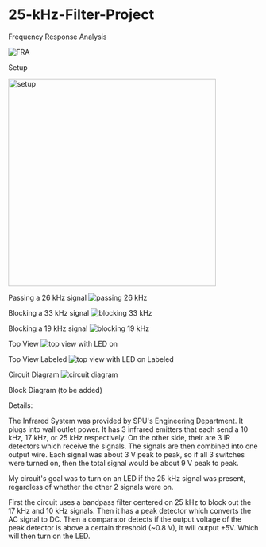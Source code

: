 # 25-kHz-Filter-Project


Frequency Response Analysis

![FRA](https://github.com/user-attachments/assets/df71b86d-91ec-4273-8d8d-4d9226b9c63f)

Setup

<img width="418" alt="setup" src="https://github.com/user-attachments/assets/19e32272-8819-410a-b2c0-19ac09b52fd2" />

Passing a 26 kHz signal
![passing 26 kHz](https://github.com/user-attachments/assets/cf2ac536-5ddf-4122-810b-8196d4f0da8e)

Blocking a 33 kHz signal
![blocking 33 kHz](https://github.com/user-attachments/assets/d8215180-25e9-4721-accc-3f5a045b7bf0)


Blocking a 19 kHz signal
![blocking 19 kHz](https://github.com/user-attachments/assets/5f49e06f-a45e-4bc6-99c8-8be648b468c3)

Top View
![top view with LED on](https://github.com/user-attachments/assets/39bcac05-425d-424f-8038-6a3b36af3959)

Top View Labeled
![top view with LED on Labeled](https://github.com/user-attachments/assets/356cb7ed-0e37-4d70-a8c7-954709c27c79)


Circuit Diagram
![circuit diagram](https://github.com/user-attachments/assets/b2db1983-35d9-4e49-a37e-026057ff586f)


Block Diagram
(to be added)


Details:

The Infrared System was provided by SPU's Engineering Department. It plugs into wall outlet power. It has 3 infrared emitters that each send a 10 kHz, 17 kHz, or 25 kHz respectively. On the other side, their are 3 IR detectors which receive the signals. The signals are then combined into one output wire. Each signal was about 3 V peak to peak, so if all 3 switches were turned on, then the total signal would be about 9 V peak to peak.

My circuit's goal was to turn on an LED if the 25 kHz signal was present, regardless of whether the other 2 signals were on.

First the circuit uses a bandpass filter centered on 25 kHz to block out the 17 kHz and 10 kHz signals. Then it has a peak detector which converts the AC signal to DC. Then a comparator detects if the output voltage of the peak detector is above a certain threshold (~0.8 V), it will output +5V. Which will then turn on the LED.


